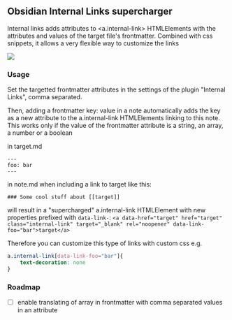 ## Obsidian Internal Links supercharger

Internal links adds attributes to <a.internal-link> HTMLElements with the attributes and values of the target file's frontmatter.
Combined with css snippets, it allows a very flexible way to customize the links

![](https://github.com/mdelobelle/obsidian_supercharged_links/blob/master/images/superchargeLink.gif)

### Usage

Set the targetted frontmatter attributes in the settings of the plugin "Internal Links", comma separated.

Then, adding a frontmatter key: value in a note automatically adds the key as a new attribute to the a.internal-link HTMLElements linking to this note.
This works only if the value of the frontmatter attribute is a string, an array, a number or a boolean

in target.md
```
---
foo: bar
---
```

in note.md when including a link to target like this:
```
### Some cool stuff about [[target]]
```
will result in a "supercharged" a.internal-link HTMLElement with new properties prefixed with `data-link-`: `<a data-href="target" href="target" class="internal-link" target="_blank" rel="noopener" data-link-foo="bar">target</a>`

Therefore you can customize this type of links with custom css
e.g.
```css
a.internal-link[data-link-foo="bar"]{
    text-decoration: none
}
```

### Roadmap

- [ ] enable translating of array in frontmatter with comma separated values in an attribute
